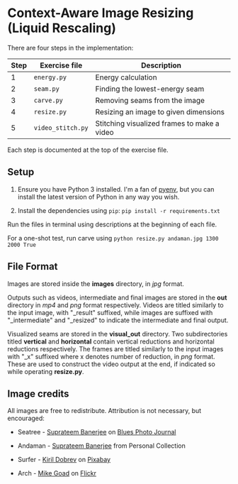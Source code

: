 Context-Aware Image Resizing (Liquid Rescaling)
============================================================

There are four steps in the implementation:

| Step | Exercise file    | Description                                |
|------|------------------|--------------------------------------------|
| 1    | `energy.py`      | Energy calculation                         |
| 2    | `seam.py`        | Finding the lowest-energy seam             |
| 3    | `carve.py`       | Removing seams from the image              |
| 4    | `resize.py`      | Resizing an image to given dimensions      |
| 5    | `video_stitch.py`| Stitching visualized frames to make a video|


Each step is documented at the top of the exercise file.

Setup
-----

1. Ensure you have Python 3 installed. I'm a fan of [pyenv](https://github.com/pyenv/pyenv), but you can install the latest version of Python in any way you wish.

1. Install the dependencies using `pip`: `pip install -r requirements.txt`

Run the files in terminal using descriptions at the beginning of each file.

For a one-shot test, run carve using `python resize.py andaman.jpg 1300 2000 True`

File Format
---------
Images are stored inside the **images** directory, in *jpg* format.

Outputs such as videos, intermediate and final images are stored in the **out** directory in *mp4* and *png* format respectively. Videos are titled similarly to the input image, with "\_result" suffixed, while images are suffixed with "\_intermediate" and "\_resized" to indicate the intermediate and final output.

Visualized seams are stored in the **visual_out** directory. Two subdirectories titled **vertical** and **horizontal** contain vertical reductions and horizontal reductions respectively. The frames are titled similarly to the input images with "\_x" suffixed where x denotes number of reduction, in *png* format. These are used to construct the video output at the end, if indicated so while operating **resize.py**.


Image credits
-------------

All images are free to redistribute. Attribution is not necessary, but encouraged:

- Seatree - [Suprateem Banerjee](https://www.instagram.com/dolphinextreme48/) on [Blues Photo Journal](www.tinyurl.com/blues-photobook)

- Andaman - [Suprateem Banerjee](https://www.instagram.com/dolphinextreme48/) from Personal Collection

- Surfer - [Kiril Dobrev](https://pixabay.com/users/kirildobrev-12266114/) on [Pixabay](https://pixabay.com/photos/blue-beach-surf-travel-surfer-4145659/)

- Arch - [Mike Goad](https://www.flickr.com/photos/exit78/) on [Flickr](https://flic.kr/p/4hxxz5)
